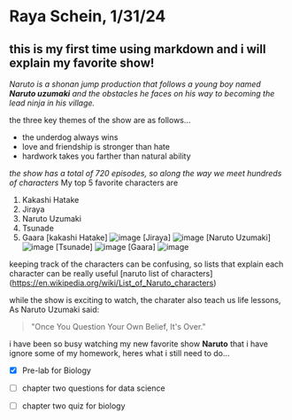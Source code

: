 # Raya Schein, 1/31/24
## this is my first time using markdown and i will explain my favorite show!
*Naruto is a shonan jump production that follows a young boy named **Naruto uzumaki** and the obstacles he faces on his way to becoming the lead ninja in his village.*

the three key themes of the show are as follows...
* the underdog always wins
* love and friendship is stronger than hate
* hardwork takes you farther than natural ability

*the show has a total of 720 episodes, so along the way we meet hundreds of characters*
My top 5 favorite characters are
1. Kakashi Hatake
2. Jiraya
3. Naruto Uzumaki
4. Tsunade
5. Gaara
[kakashi Hatake] ![image](https://github.com/rayaschein/rayadata110/assets/157661202/cce9630a-fb19-421a-92de-6da3fa6eec1f)
[Jiraya] ![image](https://github.com/rayaschein/rayadata110/assets/157661202/520859bd-0685-4148-b52a-897953deb042)
[Naruto Uzumaki] ![image](https://github.com/rayaschein/rayadata110/assets/157661202/882ca301-9ea6-49f5-a6cb-159578a86128)
[Tsunade] ![image](https://github.com/rayaschein/rayadata110/assets/157661202/ed775705-d9a9-4dd3-9cb1-7cede7fcbea2)
[Gaara] ![image](https://github.com/rayaschein/rayadata110/assets/157661202/85381901-92c5-48a1-9745-df42a40c1507)

keeping track of the characters can be confusing, so lists that explain each character can be really useful
[naruto list of characters] (https://en.wikipedia.org/wiki/List_of_Naruto_characters)

while the show is exciting to watch, the charater also teach us life lessons, As Naruto Uzumaki said:
> "Once You Question Your Own Belief, It's Over."

i have been so busy watching my new favorite show **Naruto** that i have ignore some of my homework, heres what i still need to do...
- [x] Pre-lab for Biology
- [ ] chapter two questions for data science
- [ ] chapter two quiz for biology


[^3]: Naruto was first a book series in japan before coming to american tv in 2005
